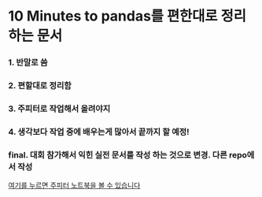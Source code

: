 # 10 Minutes to pandas를 편한대로 정리하는 문서
### 1. 반말로 씀
### 2. 편할대로 정리함
### 3. 주피터로 작업해서 올려야지
### 4. 생각보다 작업 중에 배우는게 많아서 끝까지 할 예정!
### final. 대회 참가해서 익힌 실전 문서를 작성 하는 것으로 변경. 다른 repo에서 작성 
[여기를 누르면 주피터 노트북을 볼 수 있습니다](https://github.com/gimys/pandas.10min.B/blob/master/pandas_10minute_summary_kor.ipynb "title")
